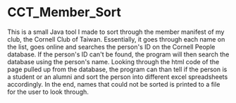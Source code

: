 # CCT_Member_Sort
This is a small Java tool I made to sort through the member manifest of my club, the Cornell Club of Taiwan. Essentially, it goes through each name
on the list, goes online and searches the person's ID on the Cornell People database. If the person's ID can't be found, the program will then search 
the database using the person's name. Looking through the html code of the page pulled up from the database, the program can than tell if the person
is a student or an alumni and sort the person into different excel spreadsheets accordingly. In the end, names that could not be sorted is printed to
a file for the user to look through.
